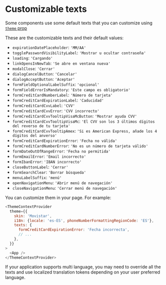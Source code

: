 # Customizable texts

Some components use some default texts that you can customize using [`theme` prop](./theme-config.md)

These are the customizable texts and their default values:

- `expirationDatePlaceholder`: `'MM/AA'`
- `togglePasswordVisibilityLabel`: `'Mostrar u ocultar contraseña'`
- `loading`: `'Cargando'`
- `linkOpensInNewTab`: `'Se abre en ventana nueva'`
- `modalClose`: `'Cerrar'`
- `dialogCancelButton`: `'Cancelar'`
- `dialogAcceptButton`: `'Aceptar'`
- `formFieldOptionalLabelSuffix`: `'opcional'`
- `formFieldErrorIsMandatory`: `'Este campo es obligatorio'`
- `formCreditCardNumberLabel`: `'Número de tarjeta'`
- `formCreditCardExpirationLabel`: `'Caducidad'`
- `formCreditCardCvvLabel`: `'CVV'`
- `formCreditCardCvvError`: `'CVV incorrecto'`
- `formCreditCardCvvTooltipVisaMcButton`: `'Mostrar ayuda CVV'`
- `formCreditCardCvvTooltipVisaMc`: `'El CVV son los 3 últimos dígitos del reverso de tu tarjeta'`
- `formCreditCardCvvTooltipAmex`: `'Si es American Express, añade los 4 dígitos del anverso'`
- `formCreditCardExpirationError`: `'Fecha no válida'`
- `formCreditCardNumberError`: `'No es un número de tarjeta válido'`
- `formDateOutOfRangeError`: `'Fecha no permitida'`
- `formEmailError`: `'Email incorrecto'`
- `formIbanError`: `'IBAN incorrecto'`
- `closeButtonLabel`: `'Cerrar'`
- `formSearchClear`: `'Borrar búsqueda'`
- `menuLabelSuffix`: `'menú'`
- `openNavigationMenu`: `'Abrir menú de navegación'`
- `closeNavigationMenu`: `'Cerrar menú de navegación'`

You can customize them in your page. For example:

```js
<ThemeContextProvider
  theme={{
    skin: 'Movistar',
    i18n: {locale: 'es-ES', phoneNumberFormattingRegionCode: 'ES'},
    texts: {
      formCreditCardExpirationError: 'Fecha incorrecta',
      // ...
    },
  }}
>
  <App />
</ThemeContextProvider>
```

If your application supports multi language, you may need to override all the texts and use localized
translation tokens depending on your user preferred language.
